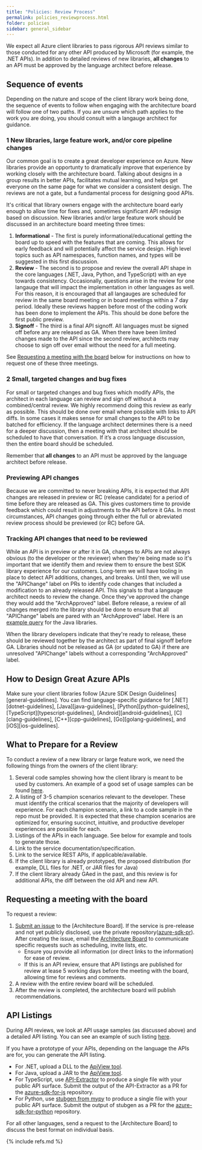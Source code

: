 ```yaml
---
title: "Policies: Review Process"
permalink: policies_reviewprocess.html
folder: policies
sidebar: general_sidebar
---
```


We expect all Azure client libraries to pass rigorous API reviews similar to those conducted for any other API produced by Microsoft (for example, the .NET APIs).  In addition to detailed reviews of new libraries, **all changes** to an API must be approved by the language architect before release.

## Sequence of events
Depending on the nature and scope of the client library work being done, the sequence of events to follow when engaging with the architecture board will follow one of two paths.  If you are unsure which path applies to the work you are doing, you should consult with a langauge architect for guidance.

### 1 New libraries, large feature work, and/or core pipeline changes

Our common goal is to create a great developer experience on Azure.  New libraries provide an opportunty to dramatically improve that experience by working closely with the architecture board.  Talking about designs in a group results in better APIs, facilitates mutual learning, and helps get everyone on the same page for what we consider a consistent design. The reviews are not a gate, but a fundamental process for designing good APIs.

It's critical that library owners engage with the architecture board early enough to allow time for fixes and, sometimes significant API redesign based on discussion. New libraries and/or large feature work should be discussed in an architecture board meeting three times:

1. **Informational** - The first is purely informational/educational getting the board up to speed with the features that are coming.  This allows for early feedback and will potentially affect the service design.  High level topics such as API namespaces, function names, and types will be suggested in this first discussion.
2. **Review** - The second is to propose and review the overall API shape in the core languages (.NET, Java, Python, and TypeScript) with an eye towards consistency. Occasionally, questions arise in the review for one langauge that will impact the implementation in other languages as well.  For this reason, it is encouraged that all langauges are scheduled for review in the same board meeting or in board meetings within a 7 day period.  Ideally these reviews happen before most of the coding work has been done to implement the APIs.  This should be done before the first public preview.
3. **Signoff** - The third is a final API signoff.  All languages must be signed off before any are released as GA.  When there have been limited changes made to the API since the second review, architects may choose to sign off over email without the need for a full meeting.

See [Requesting a meeting with the board](#requesting-a-meeting-with-the-board) below for instructions on how to request one of these three meetings.

### 2 Small, targeted changes and bug fixes

For small or targeted changes and bug fixes which modify APIs, the architect in each language can review and sign off without a combined/central review. We highly recommend doing this review as early as possible. This should be done over email where possible with links to API diffs. In some cases it makes sense for small changes to the API to be batched for efficiency. If the language architect determines there is a need for a deeper discussion, then a meeting with that architect should be scheduled to have that conversation. If it’s a cross language discussion, then the entire board should be scheduled. 

Remember that **all changes** to an API must be approved by the language architect before release.

### Previewing API changes

Because we are committed to never breaking APIs, it is expected that API changes are released in preview or RC (release candidate) for a period of time before they are released as GA.  This gives customers time to provide feedback which could result in adjustments to the API before it GAs.  In most circumstances, API changes going through either the full or abreviated review process should be previewed (or RC) before GA.

### Tracking API changes that need to be reviewed

While an API is in preview or after it in GA, changes to APIs are not always obvious (to the developer or the reviewer) when they're being made so it's important that we identify them and review them to ensure the best SDK library experience for our customers. Long-term we will have tooling in place to detect API additions, changes, and breaks.  Until then, we will use the "APIChange" label on PRs to identify code changes that included a modification to an already released API.  This signals to that a langauge architect needs to review the change.  Once they've approved the change they would add the "ArchApproved" label.  Before release, a review of all changes merged into the library should be done to ensure that all "APIChange" labels are pared with an "ArchApproved" label.  Here is an [example query](https://github.com/Azure/azure-sdk-for-java/pulls?utf8=%E2%9C%93&q=is%3Apr+label%3AAPIChange+) for the Java libraries.  

When the library developers indicate that they're ready to release, these should be reviewed together by the architect as part of final signoff before GA.  Libraries should not be released as GA (or updated to GA) if there are unresolved "APIChange" labels without a corresponding "ArchApproved" label.

## How to Design Great Azure APIs

Make sure your client libraries follow [Azure SDK Design Guidelines][general-guidelines].  You can find language-specific guidance for [.NET][dotnet-guidelines], [Java][java-guidelines], [Python][python-guidelines], [TypeScript][typescript-guidelines], [Android][android-guidelines], [C][clang-guidelines], [C++][cpp-guidelines], [Go][golang-guidelines], and [iOS][ios-guidelines].

## What to Prepare for a Review

To conduct a review of a new library or large feature work, we need the following things from the owners of the client library:

1. Several code samples showing how the client library is meant to be used by customers. An example of a good set of usage samples can be found [here](https://github.com/dotnet/corefx/issues/32588).
2. A listing of 3-5 champion scenarios relevant to the developer. These must identify the critical scenarios that the majority of developers will experience. For each champion scenario, a link to a code sample in the repo must be provided. It is expected that these champion scenarios are optimized for, ensuring succinct, intuitive, and productive developer experiences are possible for each.
3. Listings of the APIs in each language. See below for example and tools to generate those.
4. Link to the service documentation/specification.
5. Link to the service REST APIs, if applicable/available.
6. If the client library is already prototyped, the proposed distribution (for example, DLL files for .NET, or JAR files for Java)
7. If the client library already GAed in the past, and this review is for additional APIs, the diff between the old API and new API.

## Requesting a meeting with the board

To request a review:

1. [Submit an issue](https://github.com/Azure/azure-sdk/issues/new/choose) to the [Architecture Board].  If the service is pre-release and not yet publicly disclosed, use the private repository([azure-sdk-pr](https://github.com/Azure/azure-sdk-pr)).  After creating the issue, email the [Architecture Board](mailto:adparch@microsoft.com) to communicate specific requests such as scheduling, invite lists, etc.
    - Ensure you provide all information (or direct links to the information) for ease of review.
    - If this is an API review, ensure that API listings are published for review at lease 5 working days before the meeting with the board, allowing time for reviews and comments.
2. A review with the entire review board will be scheduled.
3. After the review is completed, the architecture board will publish recommendations.

## API Listings

During API reviews, we look at API usage samples (as discussed above) and a detailed API listing.  You can see an example of such listing [here](https://github.com/Azure/azure-sdk/blob/master/docs/dotnet/APIListingExample.md).

If you have a prototype of your APIs, depending on the language the APIs are for, you can generate the API listing.

- For .NET, upload a DLL to the [ApiView tool](http://apiview.dev).
- For Java, upload a JAR to the [ApiView tool](http://apiview.dev).
- For TypeScript, use [API-Extractor](https://github.com/Microsoft/web-build-tools/wiki/API-Extractor) to produce a single file with your public API surface.  Submit the output of the API-Extractor as a PR for the [azure-sdk-for-js](http://github.com/azure/azure-sdk-for-js) repository.
- For Python, use [stubgen from mypy](https://github.com/python/mypy/blob/master/docs/source/stubgen.rst) to produce a single file with your public API surface.  Submit the output of stubgen as a PR for the [azure-sdk-for-python](http://github.com/azure/azure-sdk-for-python) repository.

For all other languages, send a request to the [Architecture Board] to discuss the best format on individual basis.

{% include refs.md %}
